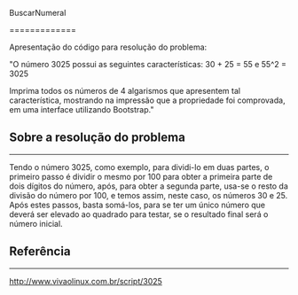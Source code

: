 BuscarNumeral

=============

Apresentação do código para resolução do problema:

"O número 3025 possui as seguintes características: 
30 + 25 = 55 e 55^2 = 3025

Imprima todos os números de 4 algarismos que apresentem tal característica,
mostrando na impressão que a propriedade foi comprovada, em uma interface utilizando Bootstrap."


## Sobre a resolução do problema

------------------------------------------

Tendo o número 3025, como exemplo, para dividi-lo em duas partes, o primeiro passo é dividir o mesmo por 100 para obter a primeira parte de dois dígitos do número, após, para obter a segunda parte, usa-se o resto da divisão do número por 100, e temos assim, neste caso, os números 30 e 25.
Após estes passos, basta somá-los, para se ter um único número que deverá ser elevado ao quadrado para testar, se o resultado final será o número inicial.

## Referência

------------------------------------------

http://www.vivaolinux.com.br/script/3025
